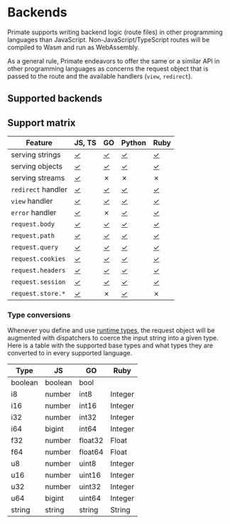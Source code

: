# Backends

Primate supports writing backend logic (route files) in other programming
languages than JavaScript. Non-JavaScript/TypeScript routes will be compiled to
Wasm and run as WebAssembly.

As a general rule, Primate endeavors to offer the same or a similar API in
other programming languages as concerns the request object that is passed to 
the route and the available handlers (`view`, `redirect`).

## Supported backends

[Go]: /docs/backend/go
[Python]: /docs/backend/python
[Ruby]: /docs/backend/ruby
[TypeScript]: /docs/backend/typescript

## Support matrix

|Feature           |JS, TS  |GO      |Python  |Ruby    |
|------------------|--------|--------|--------|--------|
|serving strings   |[✓][stj]|[✓][stg]|[✓][stp]|[✓][str]|
|serving objects   |[✓][obj]|[✓][obg]|[✓][obp]|[✓][obr]|
|serving streams   |[✓][srj]|✗       |✗       |✗       |
|`redirect` handler|[✓][rhj]|[✓][rhg]|[✓][rhp]|[✓][rhr]|
|`view` handler    |[✓][vhj]|[✓][vhg]|[✓][vhp]|[✓][vhr]|
|`error` handler   |[✓][ehj]|✗       |[✓][ehp]|[✓][ehr]|
|`request.body`    |[✓][rbj]|[✓][rbg]|[✓][rbp]|[✓][rbr]|
|`request.path`    |[✓][rpj]|[✓][rpg]|[✓][rpp]|[✓][rpr]|
|`request.query`   |[✓][rqj]|[✓][rpg]|[✓][rpp]|[✓][rpr]|
|`request.cookies` |[✓][rcj]|[✓][rpg]|[✓][rpp]|[✓][rpr]|
|`request.headers` |[✓][rhj]|[✓][rpg]|[✓][rpp]|[✓][rpr]|
|`request.session` |[✓][rsj]|[✓][rsg]|[✓][rsp]|[✓][rsr]|
|`request.store.*` |[✓][rtj]|✗       |[✓][rtp]|✗       |

[stj]: /guide/responses#plain-text
[obj]: /guide/responses#json
[srj]: /guide/responses#stream
[rhj]: /guide/responses#redirect
[vhj]: /guide/responses#view
[ehj]: /guide/responses#error
[rbj]: /guide/routes#body
[rpj]: /guide/routes#path
[rqj]: /guide/routes#query
[rcj]: /guide/routes#cookies
[rhj]: /guide/routes#headers
[rsj]: /modules/session/use
[rtj]: /modules/store

[stg]: /modules/go#plain-text
[obg]: /modules/go#json
[rhg]: /modules/go#redirect
[vhg]: /modules/go#view
[rbg]: /modules/go#body
[rpg]: /modules/go#path-query-cookies-headers
[rsg]: /modules/go#session

[stp]: /modules/python#plain-text
[obp]: /modules/python#json
[rhp]: /modules/python#redirect
[ehp]: /modules/python#error
[vhp]: /modules/python#view
[rbp]: /modules/python#body
[rpp]: /modules/python#path-query-cookies-headers
[rsp]: /modules/python#session
[rtp]: /modules/python#store

[str]: /modules/ruby#plain-text
[obr]: /modules/ruby#json
[rhr]: /modules/ruby#redirect
[ehr]: /modules/ruby#error
[vhr]: /modules/ruby#view
[rbr]: /modules/ruby#body
[rpr]: /modules/ruby#path-query-cookies-headers
[rsr]: /modules/ruby#session

### Type conversions

Whenever you define and use [runtime types], the request object will be
augmented with dispatchers to coerce the input string into a given type. Here
is a table with the supported base types and what types they are converted to
in every supported language.

|Type   |JS     |GO     |Ruby   |
|-------|-------|-------|-------|
|boolean|boolean|bool   |       |
|i8     |number |int8   |Integer|
|i16    |number |int16  |Integer|
|i32    |number |int32  |Integer|
|i64    |bigint |int64  |Integer|
|f32    |number |float32|Float  |
|f64    |number |float64|Float  |
|u8     |number |uint8  |Integer|
|u16    |number |uint16 |Integer|
|u32    |number |uint32 |Integer|
|u64    |bigint |uint64 |Integer|
|string |string |string |String |

[runtime types]: /guide/types
